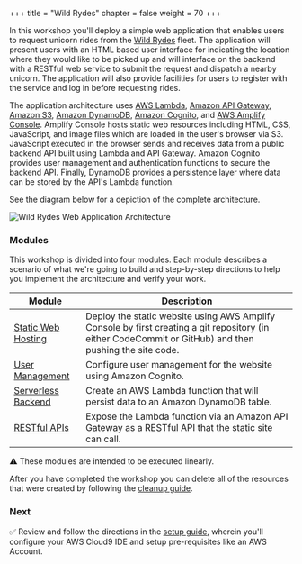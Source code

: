 +++
title = "Wild Rydes"
chapter = false
weight = 70
+++

In this workshop you'll deploy a simple web application that enables users to request unicorn rides from the [Wild Rydes][wildrydes] fleet. The application will present users with an HTML based user interface for indicating the location where they would like to be picked up and will interface on the backend with a RESTful web service to submit the request and dispatch a nearby unicorn. The application will also provide facilities for users to register with the service and log in before requesting rides.

The application architecture uses [AWS Lambda][lambda], [Amazon API Gateway][api-gw], [Amazon S3][s3], [Amazon DynamoDB][dynamodb], [Amazon Cognito][cognito], and [AWS Amplify Console][amplify-console]. Amplify Console hosts static web resources including HTML, CSS, JavaScript, and image files which are loaded in the user's browser via S3. JavaScript executed in the browser sends and receives data from a public backend API built using Lambda and API Gateway. Amazon Cognito provides user management and authentication functions to secure the backend API. Finally, DynamoDB provides a  persistence layer where data can be stored by the API's Lambda function.

See the diagram below for a depiction of the complete architecture.

![Wild Rydes Web Application Architecture](images/wildrydes-complete-architecture.png)

### Modules

This workshop is divided into four modules. Each module describes a scenario of
what we're going to build and step-by-step directions to help you implement the
architecture and verify your work.

| Module | Description |
| ---------------- | -------------------------------------------------------- |
| [Static Web Hosting][static-web-hosting] | Deploy the static website using AWS Amplify Console by first creating a git repository (in either CodeCommit or GitHub) and then pushing the site code. |
| [User Management][user-management] | Configure user management for the website using Amazon Cognito. |
| [Serverless Backend][serverless-backend] | Create an AWS Lambda function that will persist data to an Amazon DynamoDB table. |
| [RESTful APIs][restful-apis] | Expose the Lambda function via an Amazon API Gateway as a RESTful API that the static site can call. |

:warning: These modules are intended to be executed linearly.

After you have completed the workshop you can delete all of the resources that were created by following the [cleanup guide][cleanup].

### Next

:white_check_mark: Review and follow the directions in the [setup guide][setup],
wherein you'll configure your AWS Cloud9 IDE and setup pre-requisites like an
AWS Account.

[wildrydes]: http://wildrydes.com/
[unicorns]: http://www.wildrydes.com/unicorns.html
[amplify-console]: https://aws.amazon.com/amplify/console/
[cognito]: https://aws.amazon.com/cognito/
[lambda]: https://aws.amazon.com/lambda/
[api-gw]: https://aws.amazon.com/api-gateway/
[s3]: https://aws.amazon.com/s3/
[dynamodb]: https://aws.amazon.com/dynamodb/
[setup]: 0_setup.html
[static-web-hosting]: 1_staticwebhosting.html
[user-management]: 2_usermanagement.html
[serverless-backend]: 3_serverlessbackend.html
[restful-apis]: 4_restfulapis.html
[cleanup]: 9_cleanup.html

